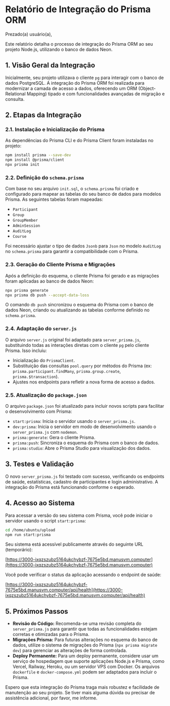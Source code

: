 # Relatório de Integração do Prisma ORM

Prezado(a) usuário(a),

Este relatório detalha o processo de integração do Prisma ORM ao seu projeto Node.js, utilizando o banco de dados Neon.

## 1. Visão Geral da Integração

Inicialmente, seu projeto utilizava o cliente `pg` para interagir com o banco de dados PostgreSQL. A integração do Prisma ORM foi realizada para modernizar a camada de acesso a dados, oferecendo um ORM (Object-Relational Mapping) tipado e com funcionalidades avançadas de migração e consulta.

## 2. Etapas da Integração

### 2.1. Instalação e Inicialização do Prisma

As dependências do Prisma CLI e do Prisma Client foram instaladas no projeto:

```bash
npm install prisma --save-dev
npm install @prisma/client
npx prisma init
```

### 2.2. Definição do `schema.prisma`

Com base no seu arquivo `init.sql`, o `schema.prisma` foi criado e configurado para mapear as tabelas do seu banco de dados para modelos Prisma. As seguintes tabelas foram mapeadas:

*   `Participant`
*   `Group`
*   `GroupMember`
*   `AdminSession`
*   `AuditLog`
*   `Course`

Foi necessário ajustar o tipo de dados `Jsonb` para `Json` no modelo `AuditLog` no `schema.prisma` para garantir a compatibilidade com o Prisma.

### 2.3. Geração do Cliente Prisma e Migrações

Após a definição do esquema, o cliente Prisma foi gerado e as migrações foram aplicadas ao banco de dados Neon:

```bash
npx prisma generate
npx prisma db push --accept-data-loss
```

O comando `db push` sincronizou o esquema do Prisma com o banco de dados Neon, criando ou atualizando as tabelas conforme definido no `schema.prisma`.

### 2.4. Adaptação do `server.js`

O arquivo `server.js` original foi adaptado para `server_prisma.js`, substituindo todas as interações diretas com o cliente `pg` pelo cliente Prisma. Isso incluiu:

*   Inicialização do `PrismaClient`.
*   Substituição das consultas `pool.query` por métodos do Prisma (ex: `prisma.participant.findMany`, `prisma.group.create`, `prisma.$transaction`).
*   Ajustes nos endpoints para refletir a nova forma de acesso a dados.

### 2.5. Atualização do `package.json`

O arquivo `package.json` foi atualizado para incluir novos scripts para facilitar o desenvolvimento com Prisma:

*   `start:prisma`: Inicia o servidor usando o `server_prisma.js`.
*   `dev:prisma`: Inicia o servidor em modo de desenvolvimento usando o `server_prisma.js` com `nodemon`.
*   `prisma:generate`: Gera o cliente Prisma.
*   `prisma:push`: Sincroniza o esquema do Prisma com o banco de dados.
*   `prisma:studio`: Abre o Prisma Studio para visualização dos dados.

## 3. Testes e Validação

O novo `server_prisma.js` foi testado com sucesso, verificando os endpoints de saúde, estatísticas, cadastro de participantes e login administrativo. A integração do Prisma está funcionando conforme o esperado.

## 4. Acesso ao Sistema

Para acessar a versão do seu sistema com Prisma, você pode iniciar o servidor usando o script `start:prisma`:

```bash
cd /home/ubuntu/upload
npm run start:prisma
```

Seu sistema está acessível publicamente através do seguinte URL (temporário):

[https://3000-ixqzszubz5164ukchybzf-7675e5bd.manusvm.computer](https://3000-ixqzszubz5164ukchybzf-7675e5bd.manusvm.computer)

Você pode verificar o status da aplicação acessando o endpoint de saúde:

[https://3000-ixqzszubz5164ukchybzf-7675e5bd.manusvm.computer/api/health](https://3000-ixqzszubz5164ukchybzf-7675e5bd.manusvm.computer/api/health)

## 5. Próximos Passos

*   **Revisão do Código:** Recomenda-se uma revisão completa do `server_prisma.js` para garantir que todas as funcionalidades estejam corretas e otimizadas para o Prisma.
*   **Migrações Prisma:** Para futuras alterações no esquema do banco de dados, utilize o sistema de migrações do Prisma (`npx prisma migrate dev`) para gerenciar as alterações de forma controlada.
*   **Deploy Permanente:** Para um deploy permanente, considere usar um serviço de hospedagem que suporte aplicações Node.js e Prisma, como Vercel, Railway, Heroku, ou um servidor VPS com Docker. Os arquivos `dockerfile` e `docker-compose.yml` podem ser adaptados para incluir o Prisma.

Espero que esta integração do Prisma traga mais robustez e facilidade de manutenção ao seu projeto. Se tiver mais alguma dúvida ou precisar de assistência adicional, por favor, me informe.
